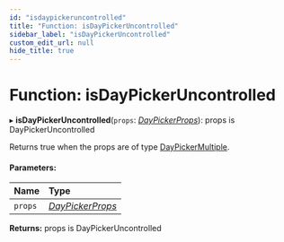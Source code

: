 ```yaml
---
id: "isdaypickeruncontrolled"
title: "Function: isDayPickerUncontrolled"
sidebar_label: "isDayPickerUncontrolled"
custom_edit_url: null
hide_title: true
---
```


# Function: isDayPickerUncontrolled

▸ **isDayPickerUncontrolled**(`props`: [*DayPickerProps*](../types/daypickerprops.md)): props is DayPickerUncontrolled

Returns true when the props are of type [DayPickerMultiple](../interfaces/daypickermultiple.md).

#### Parameters:

Name | Type |
:------ | :------ |
`props` | [*DayPickerProps*](../types/daypickerprops.md) |

**Returns:** props is DayPickerUncontrolled
